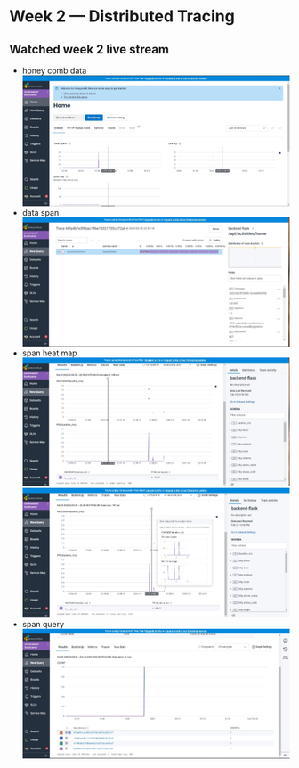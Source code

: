 # Week 2 — Distributed Tracing
## Watched week 2  live stream 
- honey comb data
![](assets/week2/honeycomb%20data.jpg)
- data span
![](assets/week2/data%20spans.jpg)
- span heat map
![](assets/week2/span%20heat%20map.jpg)
![](assets/week2/spans%20heat%20map-2.jpg)
- span query
![](assets/week2/trace%20query.jpg)
